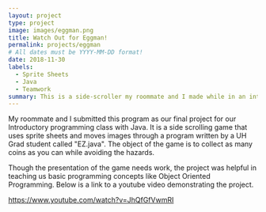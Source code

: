 ```yaml
---
layout: project
type: project
image: images/eggman.png
title: Watch Out for Eggman!
permalink: projects/eggman
# All dates must be YYYY-MM-DD format!
date: 2018-11-30
labels:
  - Sprite Sheets
  - Java
  - Teamwork
summary: This is a side-scroller my roommate and I made while in an introductory programming class.
---
```


My roommate and I submitted this program as our final project for our Introductory programming class with Java. It is a side scrolling game that uses sprite sheets and moves images through a program written by a UH Grad student called "EZ.java". The object of the game is to collect as many coins as you can while avoiding the hazards. 

Though the presentation of the game needs work, the project was helpful in teaching us basic programming concepts like Object Oriented Programming. Below is a link to a youtube video demonstrating the project.

https://www.youtube.com/watch?v=JhQfGfVwmRI
